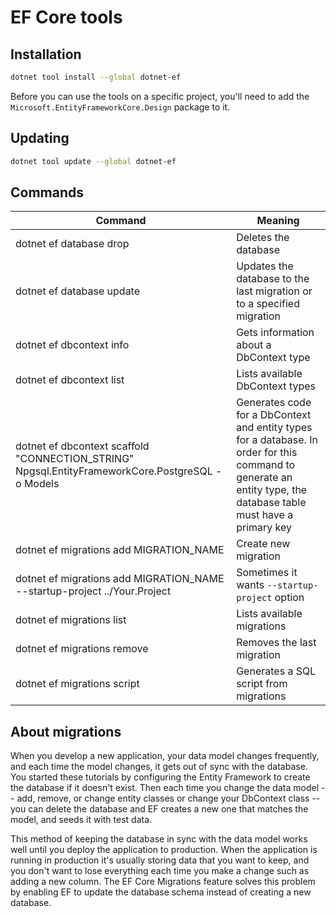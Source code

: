# EF Core tools

## Installation

```zsh
dotnet tool install --global dotnet-ef
```

Before you can use the tools on a specific project, you'll need to add the `Microsoft.EntityFrameworkCore.Design` package to it.

## Updating

```zsh
dotnet tool update --global dotnet-ef
```

## Commands

| Command                                                                                          | Meaning                                                                                                                                                          |
| ------------------------------------------------------------------------------------------------ | ---------------------------------------------------------------------------------------------------------------------------------------------------------------- |
| dotnet ef database drop                                                                          | Deletes the database                                                                                                                                             |
| dotnet ef database update                                                                        | Updates the database to the last migration or to a specified migration                                                                                           |
| dotnet ef dbcontext info                                                                         | Gets information about a DbContext type                                                                                                                          |
| dotnet ef dbcontext list                                                                         | Lists available DbContext types                                                                                                                                  |
| dotnet ef dbcontext scaffold "CONNECTION_STRING" Npgsql.EntityFrameworkCore.PostgreSQL -o Models | Generates code for a DbContext and entity types for a database. In order for this command to generate an entity type, the database table must have a primary key |
| dotnet ef migrations add MIGRATION_NAME                                                          | Create new migration                                                                                                                                             |
| dotnet ef migrations add MIGRATION_NAME --startup-project ../Your.Project                        | Sometimes it wants `--startup-project` option                                                                                                                    |
| dotnet ef migrations list                                                                        | Lists available migrations                                                                                                                                       |
| dotnet ef migrations remove                                                                      | Removes the last migration                                                                                                                                       |
| dotnet ef migrations script                                                                      | Generates a SQL script from migrations                                                                                                                           |

## About migrations

When you develop a new application, your data model changes frequently, and each time the model changes, it gets out of sync with the database. You started these tutorials by configuring the Entity Framework to create the database if it doesn't exist. Then each time you change the data model -- add, remove, or change entity classes or change your DbContext class -- you can delete the database and EF creates a new one that matches the model, and seeds it with test data.

This method of keeping the database in sync with the data model works well until you deploy the application to production. When the application is running in production it's usually storing data that you want to keep, and you don't want to lose everything each time you make a change such as adding a new column. The EF Core Migrations feature solves this problem by enabling EF to update the database schema instead of creating a new database.
